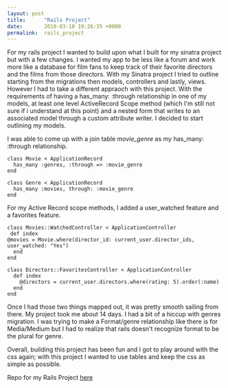 ```yaml
---
layout: post
title:      "Rails Project"
date:       2018-03-10 19:26:35 +0000
permalink:  rails_project
---
```



For my rails project I wanted to build upon what I built for my sinatra project but with a few changes. I wanted my app to be less like a forum and work more like a database for film fans to keep track of their favorite directors and the films from those directors. With my Sinatra project I tried to outline starting from the migrations then models, controllers and lastly, views.  However I had to take a different appraoch with this project. With the requirements of having a has_many: :through relationship in one of my models, at least one level ActiveRecord Scope method (which I'm still not sure if i understand at this point) and a nested form that writes to an associated model through a custom attribute writer. I decided to start outlining my models.

I was able to come up with a join table *movie_genre* as my has_many: :through relationship. 

```
class Movie < ApplicationRecord
  has_many :genres, :through => :movie_genre
end
	
class Genre < ApplicationRecord
  has_many :movies, through: :movie_genre 
end	
```



For my Active Record scope methods, I added a user_watched feature and a favorites feature.
	
	
	
```
class Movies::WatchedController < ApplicationController
 def index
@movies = Movie.where(director_id: current_user.director_ids, user_watched: "Yes")
  end
end

class Directors::FavoritesController < ApplicationController
  def index
    @directors = current_user.directors.where(rating: 5).order(:name)
  end
end
```
	
Once I had those two things mapped out, it was pretty smooth sailing from there. My project took me about 14 days. I had a bit of a hiccup with genres migration. I was trying to make a Format/genre relationship like there is for Media/Medium but I had to realize that rails doesn't recognize format to be the plural for genre. 

Overall, building this project has been fun and I got to play around with the css again; with this project I wanted to use tables and keep the css as simple as possible. 

Repo for my Rails Project [here](https://github.com/Eclecticdynasty/film-fan-rails)
	


